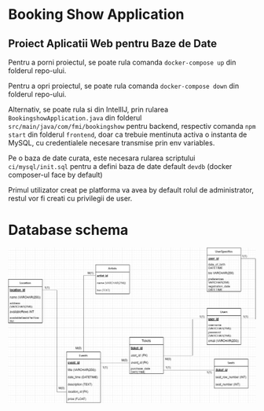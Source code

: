 # Booking Show Application
## Proiect Aplicatii Web pentru Baze de Date

Pentru a porni proiectul, se poate rula comanda `docker-compose up` din folderul repo-ului.

Pentru a opri proiectul, se poate rula comanda `docker-compose down` din folderul repo-ului.

Alternativ, se poate rula si din IntellIJ, prin rularea `BookingshowApplication.java` din folderul `src/main/java/com/fmi/bookingshow` pentru backend, respectiv comanda `npm start` din folderul `frontend`, doar ca trebuie mentinuta activa o instanta de MySQL, cu credentialele necesare transmise prin env variables.

Pe o baza de date curata, este necesara rularea scriptului `ci/mysql/init.sql` pentru a defini baza de date default `devdb` (docker composer-ul face by default)

Primul utilizator creat pe platforma va avea by default rolul de administrator, restul vor fi creati cu privilegii de user.

# Database schema
![Database schema](./Booking_Tickets.jpg)
